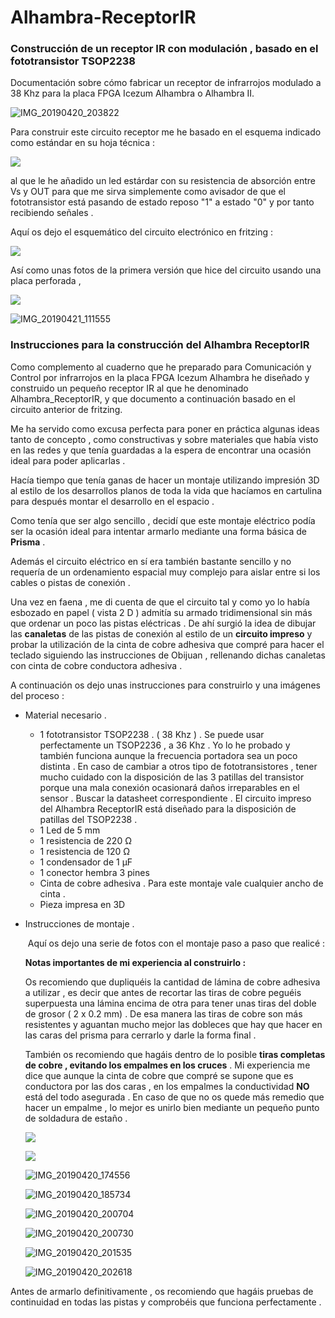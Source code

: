 # Alhambra-ReceptorIR

### Construcción de un receptor IR con modulación , basado en el fototransistor TSOP2238

Documentación sobre cómo fabricar un receptor de infrarrojos modulado a 38 Khz para la placa FPGA Icezum Alhambra o Alhambra II.



![IMG_20190420_203822](https://raw.githubusercontent.com/makerventura/Mundo_FPGA_libre/master/Imagenes/IMG_20190420_203822.jpg)



Para construir este circuito receptor  me he basado en el esquema indicado como estándar en su hoja técnica :

![](https://raw.githubusercontent.com/makerventura/Mundo_FPGA_libre/master/Imagenes/circuito_receptorIR.png)

al que le he añadido un led estárdar con su resistencia de absorción entre Vs y OUT para que me sirva simplemente como avisador de que el fototransistor está pasando de estado reposo "1" a estado "0" y por tanto recibiendo señales .

Aquí os dejo el esquemático del circuito electrónico en fritzing :



![](https://raw.githubusercontent.com/makerventura/Mundo_FPGA_libre/master/Imagenes/receptorIR.png)



Así como unas fotos de la primera versión que hice del circuito usando una placa perforada ,



![](https://raw.githubusercontent.com/makerventura/Mundo_FPGA_libre/master/Imagenes/IMG_20190421_111542.jpg)



![IMG_20190421_111555](https://raw.githubusercontent.com/makerventura/Mundo_FPGA_libre/master/Imagenes/IMG_20190421_111555.jpg)



### Instrucciones para la construcción del Alhambra ReceptorIR

Como complemento al cuaderno que he preparado para Comunicación y Control por infrarrojos en la placa FPGA Icezum Alhambra he diseñado y construido un pequeño receptor IR al que he denominado Alhambra_ReceptorIR, y que documento a continuación basado en el circuito anterior de fritzing.

Me ha servido como excusa perfecta para poner en práctica algunas ideas tanto de concepto , como constructivas y sobre materiales que había visto en las redes y que tenía guardadas a la espera de encontrar una ocasión ideal para poder aplicarlas .

Hacía tiempo que tenía ganas de hacer un montaje utilizando impresión 3D al estilo de los desarrollos planos de toda la vida que hacíamos en cartulina para después montar el desarrollo en el espacio .

Como tenía que ser algo sencillo , decidí que este montaje eléctrico podía ser la ocasión ideal para intentar armarlo mediante una forma básica de **Prisma** .

Además el circuito eléctrico en sí era también bastante sencillo y no requería de un ordenamiento espacial muy complejo para aislar entre si los cables o pistas de conexión .

Una vez en faena , me di cuenta de que el circuito tal y como yo lo había esbozado en papel ( vista 2 D ) admitía su armado tridimensional sin más que ordenar un poco las pistas eléctricas . De ahí surgió la idea de dibujar las **canaletas** de las pistas de conexión al estilo de un **circuito impreso**  y probar la utilización de la cinta de cobre adhesiva que compré para hacer el teclado siguiendo las instrucciones de Obijuan , rellenando dichas canaletas con cinta de cobre conductora adhesiva .

A continuación os dejo unas instrucciones para construirlo y una imágenes del proceso :

- Material necesario .

  - 1 fototransistor TSOP2238 . ( 38 Khz ) . Se puede usar perfectamente un TSOP2236 , a 36 Khz . Yo lo he probado y también funciona aunque la frecuencia portadora sea un poco distinta . En caso de cambiar a otros tipo de fototransistores , tener mucho cuidado con la disposición de las 3 patillas del transistor porque una mala conexión ocasionará daños irreparables en el sensor . Buscar la datasheet correspondiente . El circuito impreso del Alhambra ReceptorIR está diseñado para la disposición de patillas del TSOP2238 .
  - 1 Led de 5 mm
  - 1 resistencia de 220 Ω
  - 1 resistencia de 120 Ω
  - 1 condensador de 1 µF
  - 1 conector hembra 3 pines
  - Cinta de cobre adhesiva . Para este montaje vale cualquier ancho de cinta .
  - Pieza impresa en 3D

  

- Instrucciones de montaje .

  ​	Aquí os dejo una serie de fotos con el montaje paso a paso que realicé :

  **Notas importantes de mi experiencia al construirlo :**

  Os recomiendo que dupliquéis la cantidad de lámina de cobre adhesiva a utilizar , es decir que antes de recortar las tiras de cobre peguéis superpuesta una lámina encima de otra para tener unas tiras del doble de grosor ( 2 x 0.2 mm) . De esa manera las tiras de cobre son más resistentes y aguantan mucho mejor las dobleces que hay que hacer en las caras del prisma para cerrarlo y darle la forma final .

  También os recomiendo que hagáis dentro de lo posible **tiras completas de cobre , evitando los empalmes en los cruces** . Mi experiencia me dice que aunque la cinta de cobre que compré se supone que es conductora por las dos caras , en los empalmes la conductividad **NO** está del todo asegurada . En caso de que no os quede más remedio que hacer un empalme , lo mejor es unirlo bien mediante un pequeño punto de soldadura de estaño .

  

  ![](https://raw.githubusercontent.com/makerventura/Mundo_FPGA_libre/master/Imagenes/Alhambra_receptorIR.bmp)

  

  ![](https://raw.githubusercontent.com/makerventura/Mundo_FPGA_libre/master/Imagenes/IMG_20190420_174254.jpg)

  

  ![IMG_20190420_174556](https://raw.githubusercontent.com/makerventura/Mundo_FPGA_libre/master/Imagenes/IMG_20190420_174556.jpg)

  

  ![IMG_20190420_185734](https://raw.githubusercontent.com/makerventura/Mundo_FPGA_libre/master/Imagenes/IMG_20190420_185734.jpg)

  

  ![IMG_20190420_200704](https://raw.githubusercontent.com/makerventura/Mundo_FPGA_libre/master/Imagenes/IMG_20190420_200704.jpg)

  

  ![IMG_20190420_200730](https://raw.githubusercontent.com/makerventura/Mundo_FPGA_libre/master/Imagenes/IMG_20190420_200730.jpg)

  

  ![IMG_20190420_201535](https://raw.githubusercontent.com/makerventura/Mundo_FPGA_libre/master/Imagenes/IMG_20190420_201535.jpg)

  

  ![IMG_20190420_202618](https://raw.githubusercontent.com/makerventura/Mundo_FPGA_libre/master/Imagenes/IMG_20190420_202618.jpg)

  



Antes de armarlo definitivamente , os recomiendo que hagáis pruebas de continuidad en todas las pistas y comprobéis que funciona perfectamente .